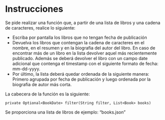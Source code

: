 # Instrucciones

Se pide realizar una función que, a partir de una lista de libros y una cadena de
caracteres, realice lo siguiente:

- Escriba por pantalla los libros que no tengan fecha de publicación
- Devuelva los libros que contengan la cadena de caracteres en el nombre, en el
  resumen y en la biografia del autor del libro. En caso de encontrar más de un
  libro en la lista devolver aquel más recientemente publicado. Además se deberá
  devolver el libro con un campo date adicional que contenga el timestamp con el
  siguiente formato de fecha: mm-dd-yyyy.
- Por último, la lista deberá quedar ordenada de la siguiente manera: Primero
  agrupada por fecha de publicación y luego ordenada por la biografia de autor
  más corta.

La cabecera de la función es la siguiente:

    private Optional<BookDate> filter(String filter, List<Book> books)

Se proporciona una lista de libros de ejemplo: “books.json”